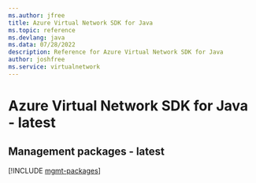 ```yaml
---
ms.author: jfree
title: Azure Virtual Network SDK for Java
ms.topic: reference
ms.devlang: java
ms.data: 07/28/2022
description: Reference for Azure Virtual Network SDK for Java
author: joshfree
ms.service: virtualnetwork
---
```

# Azure Virtual Network SDK for Java - latest

## Management packages - latest
[!INCLUDE [mgmt-packages](virtual-network-mgmt-index.md)]
